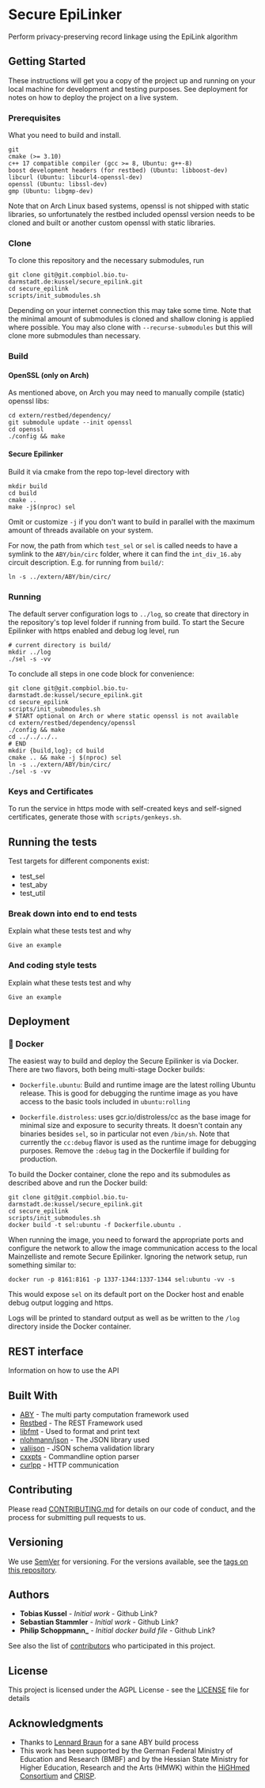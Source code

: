 # Secure EpiLinker

Perform privacy-preserving record linkage using the EpiLink algorithm

## Getting Started

These instructions will get you a copy of the project up and running on your local machine for development and testing purposes. See deployment for notes on how to deploy the project on a live system.

### Prerequisites

What you need to build and install.

```
git
cmake (>= 3.10)
c++ 17 compatible compiler (gcc >= 8, Ubuntu: g++-8)
boost development headers (for restbed) (Ubuntu: libboost-dev)
libcurl (Ubuntu: libcurl4-openssl-dev)
openssl (Ubuntu: libssl-dev)
gmp (Ubuntu: libgmp-dev)
```

Note that on Arch Linux based systems, openssl is not shipped with static
libraries, so unfortunately the restbed included openssl version needs to
be cloned and built or another custom openssl with static libraries.

### Clone

To clone this repository and the necessary submodules, run

```
git clone git@git.compbiol.bio.tu-darmstadt.de:kussel/secure_epilink.git
cd secure_epilink
scripts/init_submodules.sh
```

Depending on your internet connection this may take some time. Note that the
minimal amount of submodules is cloned and shallow cloning is applied where
possible. You may also clone with `--recurse-submodules` but this will clone
more submodules than necessary.

### Build

#### OpenSSL (only on Arch)

As mentioned above, on Arch you may need to manually compile (static) openssl
libs:
```
cd extern/restbed/dependency/
git submodule update --init openssl
cd openssl
./config && make
```

#### Secure Epilinker

Build it via cmake from the repo top-level directory with
```
mkdir build
cd build
cmake ..
make -j$(nproc) sel
```

Omit or customize `-j` if you don't want to build in parallel with the maximum
amount of threads available on your system.

For now, the path from which `test_sel` or `sel` is called needs to have a
symlink to the `ABY/bin/circ` folder, where it can find the `int_div_16.aby`
circuit description. E.g. for running from `build/`:

```
ln -s ../extern/ABY/bin/circ/
```

### Running

The default server configuration logs to `../log`, so create that directory in the
repository's top level folder if running from build. To start the Secure
Epilinker with https enabled and debug log level, run

```
# current directory is build/
mkdir ../log
./sel -s -vv
```

To conclude all steps in one code block for convenience:

```
git clone git@git.compbiol.bio.tu-darmstadt.de:kussel/secure_epilink.git
cd secure_epilink
scripts/init_submodules.sh
# START optional on Arch or where static openssl is not available
cd extern/restbed/dependency/openssl
./config && make
cd ../../../..
# END
mkdir {build,log}; cd build
cmake .. && make -j $(nproc) sel
ln -s ../extern/ABY/bin/circ/
./sel -s -vv
```

### Keys and Certificates

To run the service in https mode with self-created keys and self-signed
certificates, generate those with `scripts/genkeys.sh`.

## Running the tests

Test targets for different components exist:

  * test_sel
  * test_aby
  * test_util

### Break down into end to end tests

Explain what these tests test and why

```
Give an example
```

### And coding style tests

Explain what these tests test and why

```
Give an example
```

## Deployment

### :whale: Docker
The easiest way to build and deploy the Secure Epilinker is via Docker.
There are two flavors, both being multi-stage Docker builds:

* `Dockerfile.ubuntu`: Build and runtime image are the latest rolling Ubuntu
  release. This is good for debugging the runtime image as you have access to
  the basic tools included in `ubuntu:rolling`

* `Dockerfile.distroless`: uses gcr.io/distroless/cc as the base image for
  minimal size and exposure to security threats. It doesn't contain any binaries
  besides `sel`, so in particular not even `/bin/sh`. Note that currently the
  `cc:debug` flavor is used as the runtime image for debugging purposes. Remove
  the `:debug` tag in the Dockerfile if building for production.

To build the Docker container, clone the repo and its submodules as described
above and run the Docker build:

```
git clone git@git.compbiol.bio.tu-darmstadt.de:kussel/secure_epilink.git
cd secure_epilink
scripts/init_submodules.sh
docker build -t sel:ubuntu -f Dockerfile.ubuntu .
```

When running the image, you need to forward the appropriate ports and configure
the network to allow the image communication access to the local Mainzelliste
and remote Secure Epilinker. Ignoring the network setup, run something similar
to:

```
docker run -p 8161:8161 -p 1337-1344:1337-1344 sel:ubuntu -vv -s
```

This would expose `sel` on its default port on the Docker host and enable
debug output logging and https.

Logs will be printed to standard output as well as be written to the `/log`
directory inside the Docker container.

## REST interface

Information on how to use the API

## Built With

* [ABY](https://github.com/encryptogroup/ABY/) - The multi party computation framework used
* [Restbed](https://github.com/Corvusoft/restbed/) - The REST Framework used
* [libfmt](https://github.com/fmtlib/fmt/) - Used to format and print text
* [nlohmann/json](https://github.com/nlohmann/json/) - The JSON library used
* [valijson](https://github.com/tristanpenman/valijson) - JSON schema validation library
* [cxxpts](https://github.com/jarro2783/cxxopts/) - Commandline option parser
* [curlpp](https://github.com/jpbarrette/curlpp) - HTTP communication

## Contributing

Please read [CONTRIBUTING.md](CONTRIBUTING.md) for details on our code of conduct, and the process for submitting pull requests to us.

## Versioning

We use [SemVer](http://semver.org/) for versioning. For the versions available, see the [tags on this repository](https://git.compbiol.bio.tu-darmstadt.de/kussel/secure_epilink/tags). 

## Authors

* **Tobias Kussel** - *Initial work* - Github Link?
* **Sebastian Stammler** - *Initial work* - Github Link?
* **Philip Schoppmann_** - _Initial docker build file_ - Github Link?

See also the list of [contributors](https://git.compbiol.bio.tu-darmstadt.de/kussel/secure_epilink/graphs/dev) who participated in this project.

## License

This project is licensed under the AGPL License - see the [LICENSE](LICENSE) file for details

## Acknowledgments

* Thanks to [Lennard Braun](https://github.com/lenerd/ABY-build) for a sane ABY build process
* This work has been supported by the German Federal Ministry of Education and Research (BMBF) and by the Hessian State Ministry for Higher Education, Research and the Arts (HMWK) within the [HiGHmed Consortium](http://www.highmed.org) and [CRISP](http://www.crisp-da.de).

